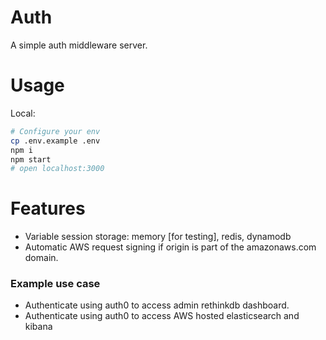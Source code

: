 # Auth

A simple auth middleware server.

# Usage

Local:

```bash
# Configure your env
cp .env.example .env
npm i
npm start
# open localhost:3000
```

# Features

* Variable session storage: memory [for testing], redis, dynamodb
* Automatic AWS request signing if origin is part of the amazonaws.com domain.

### Example use case

* Authenticate using auth0 to access admin rethinkdb dashboard.
* Authenticate using auth0 to access AWS hosted elasticsearch and kibana
